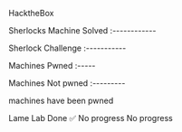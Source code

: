 HacktheBox 

Sherlocks Machine Solved :------------



Sherlock Challenge :-----------





Machines Pwned :-----



Machines Not pwned :---------


machines have been pwned

Lame Lab Done ✅
No progress
No progress
